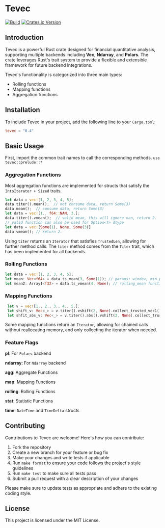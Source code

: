# Tevec
[![Build](https://github.com/teamon9161/tevec/workflows/Build/badge.svg)](https://github.com/teamon9161/tevec/actions)
[![Crates.io Version](https://img.shields.io/crates/v/tevec)](https://docs.rs/tevec/latest/tevec/)

## Introduction
Tevec is a powerful Rust crate designed for financial quantitative analysis, supporting multiple backends including **Vec**, **Ndarray**, and **Polars**. The crate leverages Rust's trait system to provide a flexible and extensible framework for future backend integrations.

Tevec's functionality is categorized into three main types:
* Rolling functions
* Mapping functions
* Aggregation functions

## Installation
To include Tevec in your project, add the following line to your `Cargo.toml`:
```toml
tevec = "0.4"
```

## Basic Usage
First, import the common trait names to call the corresponding methods.
`use tevec::prelude::*`

### Aggregation Functions
Most aggregation functions are implemented for structs that satisfy the `IntoIterator + Sized` traits.
```rust
let data = vec![1, 2, 3, 4, 5];
data.titer().mean();  // not consume data, return Some(3)
data.mean();  // consume data, return Some(3)
let data = vec![1., f64::NAN, 3.];
data.titer().vmean();  // valid mean, this will ignore nan, return 2.
// valid function can also be used for Option<T> dtype
let data = vec![Some(1), None, Some(3)]
data.vmean(); // return 2.
```
Using `titer` returns an `Iterator` that satisfies `TrustedLen`, allowing for further method calls. The `titer` method comes from the `Titer` trait, which has been implemented for all backends.

### Rolling Functions
```rust
let data = vec![1, 2, 3, 4, 5];
let mean: Vec<f64> = data.ts_mean(3, Some(1)); // params: window, min_periods
let mean2: Array1<f32> = data.ts_vmean(4, None); // rolling_mean function ignore none values
```

### Mapping Functions
```rust
 let v = vec![1., 2., 3., 4., 5.];
 let shift_v: Vec<_> = v.titer().vshift(2, None).collect_trusted_vec1();
 let shfit_abs_v: Vec<_> = v.titer().abs().vshift(2, None).collect_trusted_vec1();
```
Some mapping functions return an `Iterator`, allowing for chained calls without reallocating memory, and only collecting the iterator when needed.

### Feature Flags

**pl**: For `Polars` backend

**ndarray**: For `Ndarray` backend


**agg**:  Aggregate Functions

**map**: Mapping Functions

**rolling**: Rolling Functions

**stat**: Statistic Functions

**time**: `DateTime` and `TimeDelta` structs

## Contributing

Contributions to Tevec are welcome! Here's how you can contribute:

1. Fork the repository
2. Create a new branch for your feature or bug fix
3. Make your changes and write tests if applicable
4. Run `make format` to ensure your code follows the project's style guidelines
5. Run `make test` to make sure all tests pass
6. Submit a pull request with a clear description of your changes

Please make sure to update tests as appropriate and adhere to the existing coding style.

## License

This project is licensed under the MIT License.
